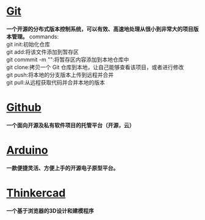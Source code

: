 # [Git](https://git-scm.com)  

**一个开源的分布式版本控制系统，可以有效、高速地处理从很小到非常大的项目版本管理。**
commands:   
git init:初始化仓库   
git add:将该文件添加到暂存区   
git commmit -m "":将暂存区内容添加到本地仓库中   
git clone:拷贝一个 Git 仓库到本地，让自己能够查看该项目，或者进行修改   
git push:将本地的分支版本上传到远程并合并  
git pull:从远程获取代码并合并本地的版本

# [Github](https://github.com/)

**一个面向开源及私有软件项目的托管平台（开源，云）**

# [Arduino](https://www.arduino.cc/)  

**一款便捷灵活、方便上手的开源电子原型平台。**

# [Thinkercad](https://www.tinkercad.com/)  

**一个基于浏览器的3D设计和建模程序**

